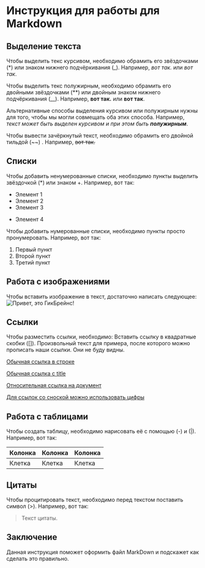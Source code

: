 # Инструкция для работы для Markdown

## Выделение текста

Чтобы выделить текс курсивом, необходимо обрамить его звёздочками (*) или знаком нижнего подчёркивания (_). Например, *вот так.* или _вот так_.

Чтобы выделить текс полужирным, необходимо обрамить его двойными звёздочками (**) или двойным знаком нижнего подчёркивания (__). Например, **вот так.** или __вот так__.

Альтернативные способы выделения курсивом или полужирным нужны для того, чтобы мы могли совмещать оба этих способа. Например, _текст может быть выделен курсивом и при этом быть **полужирным**_.

Чтобы вывести зачёркнутый текст, необходимо обрамить его двойной тильдой (~~) . Например, ~~вот так.~~

## Списки


Чтобы добавить ненумерованные списки, необходимо пункты выделить звёздочкой (*) или знаком +. Например, вот так:
* Элемент 1
* Элемент 2
* Элемент 3
+ Элемент 4

Чтобы добавить нумерованные списки, необходимо пункты просто пронумеровать. Например, вот так:
1. Первый пункт
2. Второй пункт
3. Третий пункт

## Работа с изображениями

Чтобы вставить изображение в текст, достаточно написать следующее:
![Привет, это ГикБрейнс!](geekbrains-otzyvy.png)

## Ссылки

Чтобы разместить ссылки, необходимо:
Вставить ссылку в квадратные скобки ([]). Произвольный текст для примера, после которого можно прописать наши ссылки. Они не буду видны.

[1]: https://github.com
[текст ссылки]: https://google.com

[Обычная ссылка в строке](https://ya.ru)

[Обычная ссылка с title](https://github.com "Сайт GitHub")

[Относительная ссылка на документ](../blob/main/LICENSE)

[Для ссылок со сноской можно использовать цифры][1]


## Работа с таблицами
Чтобы создать таблицу, необходимо нарисовать её с помощью (-) и (|). Например, вот так:

Колонка|Колонка|Колонка
-------|-------|-------
Клетка | Клетка| Клетка


## Цитаты 

Чтобы процитировать текст, необходимо перед текстом поставить символ (>). Например, вот так:

>Текст цитаты. 

## Заключение

Данная инструкция поможет оформить файл MarkDown и подскажет как сделать это правильно.